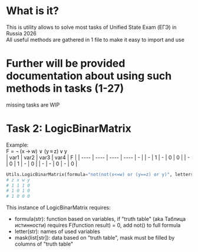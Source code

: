 # What is it?
This is utility allows to solve most tasks of Unified State Exam (ЕГЭ) in Russia 2026 <br>
All useful methods are gathered in 1 file to make it easy to import and use

# Further will be provided documentation about using such methods in tasks (1-27)
missing tasks are WIP

# Task 2: LogicBinarMatrix
Example: <br>
 F = ¬ (x → w) ∨ (y ≡ z) ∨ y <br>
| var1 | var2 | var3 | var4 | F |
| ---- | ---- | ---- | ---- | - | 
| \-   | 1    | \-   | 0    | 0 |
| \-   | 0    | 1    | \-   | 0 |
| \-   | \-   | 0    | \-   | 0 |

```python
Utils.LogicBinarMatrix(formula="not(not(x<=w) or (y==z) or y)", letters="xywz", mask=["...","10.",".10","0.."]).solve().print_result()
# z x w y
# 1 1 1 0 
# 1 0 1 0 
# 1 0 0 0
```
This instance of LogicBinarMatrix requires:
- formula(str): function based on variables, if "truth table" (aka Таблица истинности) requires F(function result) = 0, add not() to full formula
- letter(str): names of used variables
- mask(list[str]): data based on "truth table", mask must be filled by columns of "truth table"
